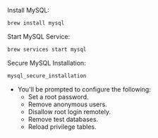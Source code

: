 Install MySQL:
```sh
brew install mysql
```
Start MySQL Service:
```sh
brew services start mysql
```
Secure MySQL Installation:
```bash
mysql_secure_installation
```
- You'll be prompted to configure the following:
   - Set a root password.
   - Remove anonymous users.
   - Disallow root login remotely.
   - Remove test databases.
   - Reload privilege tables.